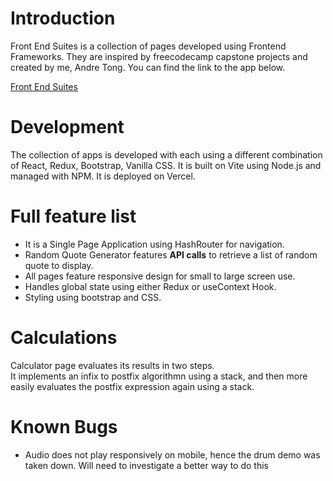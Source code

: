 # Introduction
Front End Suites is a collection of pages developed using Frontend Frameworks.
They are inspired by freecodecamp capstone projects and created by me, Andre Tong.
You can find the link to the app below.

[Front End Suites](https://front-end-suites.vercel.app/)

# Development
The collection of apps is developed with each using a different combination of React, Redux, Bootstrap, Vanilla CSS.
It is built on Vite using Node.js and managed with NPM. It is deployed on Vercel.

# Full feature list
- It is a Single Page Application using HashRouter for navigation.
- Random Quote Generator features **API calls** to retrieve a list of random quote to display.
- All pages feature responsive design for small to large screen use.
- Handles global state using either Redux or useContext Hook.
- Styling using bootstrap and CSS.

# Calculations
Calculator page evaluates its results in two steps.  
It implements an infix to postfix algorithmn using a stack, and then more easily evaluates the postfix expression again using a stack.

# Known Bugs
- Audio does not play responsively on mobile, hence the drum demo was taken down. Will need to investigate a better way to do this
